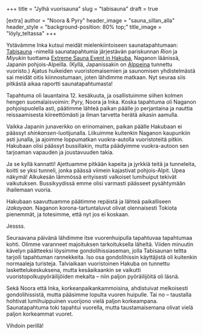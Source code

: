 +++
title = "Jylhä vuorisauna"
slug = "tabisauna"
draft = true

[extra]
author = "Noora & Pyry"
header_image = "sauna_sillan_alla"
header_style = "background-position: 80% top;"
title_image = "löyly_teltassa"
+++

Ystävämme Inka kutsui meidät mielenkiintoiseen saunatapahtumaan: [Tabisauna](https://tabisauna.jp) -nimellä saunatapahtumia järjestävän pariskunnan *Rion* ja *Miyukin* tuottama [Extreme Sauna Event in Hakuba](https://tabisauna.jp/hakuba-sauna-2021/), Naganon läänissä, Japanin pohjois-Alpeilla. (Kyllä, Japanissakin on [Alppeina](https://fi.wikipedia.org/wiki/Japanin_Alpit) tunnettu vuoristo.) Ajatus huikeiden vuoristomaisemien ja saunomisen yhdistelmästä sai meidät oitis kiinnostumaan, joten lähdimme matkaan. Nyt seuraa siis pitkästä aikaa raportti saunatapahtumasta!

<!-- more -->

Tapahtuma oli lauantaina 12. kesäkuuta, ja osallistuimme siihen kolmen hengen suomalaisvoimin: Pyry, Noora ja Inka. Koska tapahtuma oli Naganon pohjoispuolella asti, päätimme lähteä paikan päälle jo perjantaina ja nauttia reissaamisesta kiireettömästi ja ilman tarvetta herätä aikasin aamulla.

Vaikka Japanin junaverkko on erinomainen, paikan päälle Hakubaan ei päässyt *shinkansen*-luotijunalla. Liikuimme kuitenkin Naganon kaupunkiin asti junalla, ja ajoimme loppumatkan vuokra-autolla vuoristoteitä pitkin. Hakubaan olisi päässyt bussillakin, mutta päädyimme vuokra-autoon sen tarjoaman vapauden ja joustavuuden takia.

Ja se kyllä kannatti! Ajettuamme pitkään kapeita ja jyrkkiä teitä ja tunneleita, koitti se yksi tunneli, jonka päässä viimein kajastivat pohjois-Alpit. Upea näkymä! Alkukesän lämmössä erityisesti valkoiset lumihuiput tekivät vaikutuksen. Bussikyydissä emme olisi varmasti päässeet pysähtymään ihailemaan vuoria.

Hakubaan saavuttuamme päätimme repäistä ja lähteä paikalliseen *izakayaan*. Naganon korona-tartuntaluvut olivat olennaisesti Tokiota pienemmät, ja totesimme, että nyt jos ei koskaan.

Jessss.

Seuraavana päivänä lähdimme itse vuorenhuipulla tapahtuvaa tapahtumaa kohti. Olimme varanneet majoituksen tarkoituksella läheltä. Viiden minuutin kävelyn päätteeksi löysimme gondolihissiaseman, jolla Tabisaunan teltta tarjoili tapahtuman rannekkeita. Iso osa gondolihissin käyttäjistä oli kuitenkin normaaleja turisteja. Talviaikaan vuoristoinen Hakuba on tunnettu laskettelukeskuksena, mutta kesäaikaankin se vaikutti vuoristopolkupyöräilijöiden mekalta – niin paljon pyöräilijöitä oli läsnä.

Sekä Noora että Inka, korkeanpaikankammoisina, ahdistuivat melkoisesti gondolihissistä, mutta pääsimme lopulta vuoren huipulle. Tai no – taustalla hohtivat lumihuippuinen vuorijono vielä paljon korkeampana. Saunatapahtuma toki tapahtui vuorella, mutta taustamaisemana olivat vielä paljon korkeammat vuoret.

Vihdoin perillä!